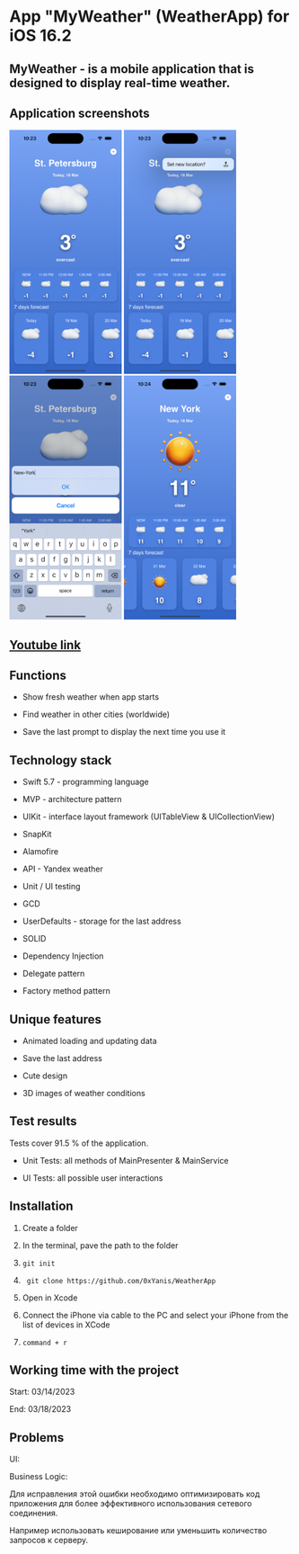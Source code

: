 # App "MyWeather" (WeatherApp) for iOS 16.2

## MyWeather - is a mobile application that is designed to display real-time weather.

## Application screenshots

<html>
 <body>
  <p>
    <img src="Screenshots/1.png" width="200">
    <img src="Screenshots/2.png" width="200">
    <img src="Screenshots/3.png" width="200">
    <img src="Screenshots/4.png" width="200">
  </p>
 </body>
</html>

## [Youtube link](https://youtube.com/shorts/Wnj7qYaaBs8)

## Functions

- Show fresh weather when app starts

- Find weather in other cities (worldwide)

- Save the last prompt to display the next time you use it

## Technology stack

- Swift 5.7 - programming language

- MVP - architecture pattern

- UIKit - interface layout framework (UITableView & UICollectionView)

- SnapKit

- Alamofire

- API - Yandex weather

- Unit / UI testing

- GCD

- UserDefaults - storage for the last address

- SOLID

- Dependency Injection

- Delegate pattern

- Factory method pattern

## Unique features

- Animated loading and updating data

- Save the last address

- Cute design

- 3D images of weather conditions

## Test results

Tests cover 91.5 % of the application.

- Unit Tests: all methods of MainPresenter & MainService

- UI Tests: all possible user interactions

## Installation

1. Create a folder

2. In the terminal, pave the path to the folder

3. ``` git init ```

4. ``` git clone https://github.com/0xYanis/WeatherApp```

5. Open in Xcode

6. Connect the iPhone via cable to the PC and select your iPhone from the list of devices in XCode

7. ``` command + r ```

## Working time with the project

Start: 03/14/2023

End: 03/18/2023

## Problems

UI:



Business Logic:


Для исправления этой ошибки необходимо оптимизировать код приложения для более эффективного использования сетевого соединения.

Например использовать кеширование или уменьшить количество запросов к серверу.
